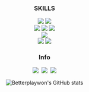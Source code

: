 <div align='center'>
 
  <h3 align='center'>SKILLS</h3>
  
  <div>
    <img src="https://img.shields.io/badge/TypeScript-3178C6?style=flat&logo=ts&logoColor=white"/>
    <img src="https://img.shields.io/badge/JavaScript-F7DF1E?style=flat&logo=js&logoColor=white"/>
    <br/>
    <img src="https://img.shields.io/badge/React-61DAFB?style=flat&logo=react&logoColor=black"/>
    <img src="https://img.shields.io/badge/ReactQuery-FF4154?style=flat&logo=reactquery&logoColor=black"/>
    <img src="https://img.shields.io/badge/Redux-764ABC?style=flat&logo=redux&logoColor=white"/>
    <br/>
    <img src="https://img.shields.io/badge/StyledComponents-db7093?style=flat&logo=Styled-Components&logoColor=white"/>
    <br/>
    <img src="https://img.shields.io/badge/Amazon AWS-232F3E?style=flat&logo=Amazon AWS&logoColor=white"/>
    <img src="https://img.shields.io/badge/MySQL-4479A1?style=flat&logo=mysql&logoColor=white"/>
  </div>
  
   <h3 align='center'>Info</h3>
  <div align=center>
  <p align="center">
  <a href="https://betterpalywon.tistory.com"><img src="https://img.shields.io/badge/Tistory-EB8338?style=flat&logoColor=white&link=https://betterpalywon.tistory.com"/></a>&nbsp
  <a href="https://www.instagram.com/ziwon_kang/"><img src="https://img.shields.io/badge/Instagram-E4405F?style=flat&logo=Instagram&logoColor=white&link=https://www.instagram.com/ziwon_kang/"/></a>&nbsp
  <a href="mailto:kkgi1234@gmail.com"><img src="https://img.shields.io/badge/Gmail-d14836?style=flat&logo=Gmail&logoColor=white&link=kkgi1234@gmail.com"/></a>
</p>
</div>
  
![Betterplaywon's GitHub stats](https://github-readme-stats.vercel.app/api?username=betterplaywon&theme=dark&show_icons=true) 
  
</div>
